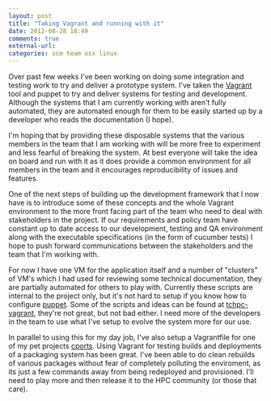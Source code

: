 ```yaml
---
layout: post
title: "Taking Vagrant and running with it"
date: 2012-08-28 18:49
comments: true
external-url: 
categories: scm team osx linux
---
```


Over past few weeks I've been working on doing some integration and testing work to try and deliver a prototype system. I've taken the [Vagrant](http://vagrantup.com/) tool and puppet to
try and deliver systems for testing and development. Although the systems that I am currently working with aren't fully automated, they are automated enough for them to be easily started
up by a developer who reads the documentation (I hope).

I'm hoping that by providing these disposable systems that the various members in the team that I am working with will be more free to experiment and less fearful of breaking the system. At best everyone will take the idea on board and run with it as it does provide a common environment for all members in the team and it encourages reproducibility of issues and features.

One of the next steps of building up the development framework that I now have is to introduce some of these concepts and the whole Vagrant environment to the more front facing part of the team who need to deal with stakeholders in the project. If our requirements and policy team have constant up to date access to our development, testing and QA environment along with the executable specifications (in the form of cucumber tests) I hope to push forward communications between the stakeholders and the team that I'm working with.

For now I have one VM for the application itself and a number of "clusters" of VM's which I had used for reviewing some technical documentation, they are partially automated for others to play with. Currently these scripts are internal to the project only, but it's not hard to setup if you know how to configure [puppet](http://puppetlabs.com/). Some of the scripts and ideas can be found at [tchpc-vagrant](https://github.com/jcftang/tchpc-vagrant), they're not great, but not bad either. I need more of the developers in the team to use what I've setup to evolve the system more for our use.

In parallel to using this for my day job, I've also setup a Vagrantfile for one of my pet projects [cports](https://github.com/jcftang/cports). Using Vagrant for testing builds and deployments of a packaging system has been great. I've been able to do clean rebuilds of various packages without fear of completely polluting the enviroment, as its just a few commands away from being redeployed and provisioned. I'll need to play more and then release it to the HPC community (or those that care).